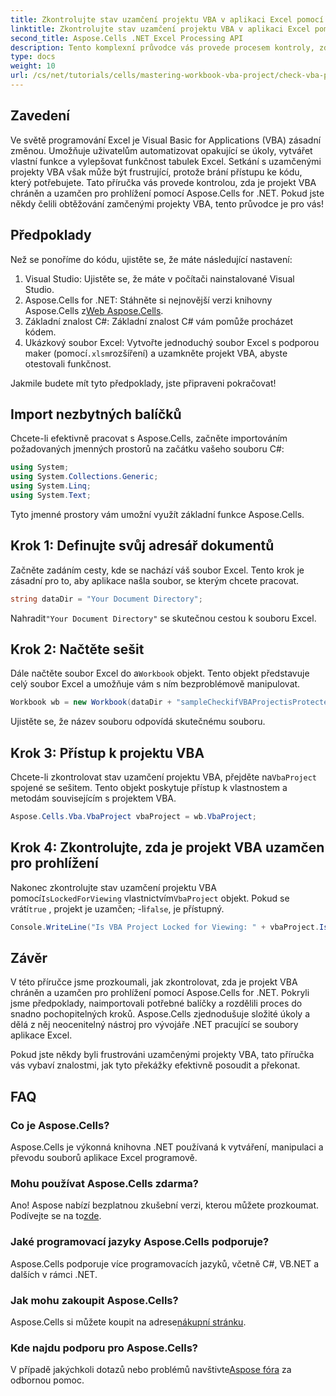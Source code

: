 ```yaml
---
title: Zkontrolujte stav uzamčení projektu VBA v aplikaci Excel pomocí Aspose.Cells
linktitle: Zkontrolujte stav uzamčení projektu VBA v aplikaci Excel pomocí Aspose.Cells
second_title: Aspose.Cells .NET Excel Processing API
description: Tento komplexní průvodce vás provede procesem kontroly, zda je projekt VBA v Excelu uzamčen pro prohlížení pomocí výkonné knihovny Aspose.Cells for .NET. Ideální pro vývojáře .NET a uživatele Excelu.
type: docs
weight: 10
url: /cs/net/tutorials/cells/mastering-workbook-vba-project/check-vba-project-lock-status/
---
```

## Zavedení

Ve světě programování Excel je Visual Basic for Applications (VBA) zásadní změnou. Umožňuje uživatelům automatizovat opakující se úkoly, vytvářet vlastní funkce a vylepšovat funkčnost tabulek Excel. Setkání s uzamčenými projekty VBA však může být frustrující, protože brání přístupu ke kódu, který potřebujete. Tato příručka vás provede kontrolou, zda je projekt VBA chráněn a uzamčen pro prohlížení pomocí Aspose.Cells for .NET. Pokud jste někdy čelili obtěžování zamčenými projekty VBA, tento průvodce je pro vás!

## Předpoklady

Než se ponoříme do kódu, ujistěte se, že máte následující nastavení:

1. Visual Studio: Ujistěte se, že máte v počítači nainstalované Visual Studio.
2.  Aspose.Cells for .NET: Stáhněte si nejnovější verzi knihovny Aspose.Cells z[Web Aspose.Cells](https://releases.aspose.com/cells/net/).
3. Základní znalost C#: Základní znalost C# vám pomůže procházet kódem.
4.  Ukázkový soubor Excel: Vytvořte jednoduchý soubor Excel s podporou maker (pomocí`.xlsm`rozšíření) a uzamkněte projekt VBA, abyste otestovali funkčnost.

Jakmile budete mít tyto předpoklady, jste připraveni pokračovat!

## Import nezbytných balíčků

Chcete-li efektivně pracovat s Aspose.Cells, začněte importováním požadovaných jmenných prostorů na začátku vašeho souboru C#:

```csharp
using System;
using System.Collections.Generic;
using System.Linq;
using System.Text;
```

Tyto jmenné prostory vám umožní využít základní funkce Aspose.Cells.

## Krok 1: Definujte svůj adresář dokumentů

Začněte zadáním cesty, kde se nachází váš soubor Excel. Tento krok je zásadní pro to, aby aplikace našla soubor, se kterým chcete pracovat.

```csharp
string dataDir = "Your Document Directory";
```

 Nahradit`"Your Document Directory"` se skutečnou cestou k souboru Excel.

## Krok 2: Načtěte sešit

 Dále načtěte soubor Excel do a`Workbook` objekt. Tento objekt představuje celý soubor Excel a umožňuje vám s ním bezproblémově manipulovat.

```csharp
Workbook wb = new Workbook(dataDir + "sampleCheckifVBAProjectisProtected.xlsm");
```

Ujistěte se, že název souboru odpovídá skutečnému souboru.

## Krok 3: Přístup k projektu VBA

 Chcete-li zkontrolovat stav uzamčení projektu VBA, přejděte na`VbaProject` spojené se sešitem. Tento objekt poskytuje přístup k vlastnostem a metodám souvisejícím s projektem VBA.

```csharp
Aspose.Cells.Vba.VbaProject vbaProject = wb.VbaProject;
```

## Krok 4: Zkontrolujte, zda je projekt VBA uzamčen pro prohlížení

Nakonec zkontrolujte stav uzamčení projektu VBA pomocí`IsLockedForViewing` vlastnictvím`VbaProject` objekt. Pokud se vrátí`true` , projekt je uzamčen; -li`false`, je přístupný.

```csharp
Console.WriteLine("Is VBA Project Locked for Viewing: " + vbaProject.IsLockedForViewing);
```

## Závěr

V této příručce jsme prozkoumali, jak zkontrolovat, zda je projekt VBA chráněn a uzamčen pro prohlížení pomocí Aspose.Cells for .NET. Pokryli jsme předpoklady, naimportovali potřebné balíčky a rozdělili proces do snadno pochopitelných kroků. Aspose.Cells zjednodušuje složité úkoly a dělá z něj neocenitelný nástroj pro vývojáře .NET pracující se soubory aplikace Excel.

Pokud jste někdy byli frustrováni uzamčenými projekty VBA, tato příručka vás vybaví znalostmi, jak tyto překážky efektivně posoudit a překonat.

## FAQ

### Co je Aspose.Cells?

Aspose.Cells je výkonná knihovna .NET používaná k vytváření, manipulaci a převodu souborů aplikace Excel programově.

### Mohu používat Aspose.Cells zdarma?

 Ano! Aspose nabízí bezplatnou zkušební verzi, kterou můžete prozkoumat. Podívejte se na to[zde](https://releases.aspose.com/).

### Jaké programovací jazyky Aspose.Cells podporuje?

Aspose.Cells podporuje více programovacích jazyků, včetně C#, VB.NET a dalších v rámci .NET.

### Jak mohu zakoupit Aspose.Cells?

 Aspose.Cells si můžete koupit na adrese[nákupní stránku](https://purchase.aspose.com/buy).

### Kde najdu podporu pro Aspose.Cells?

 V případě jakýchkoli dotazů nebo problémů navštivte[Aspose fóra](https://forum.aspose.com/c/cells/9) za odbornou pomoc.